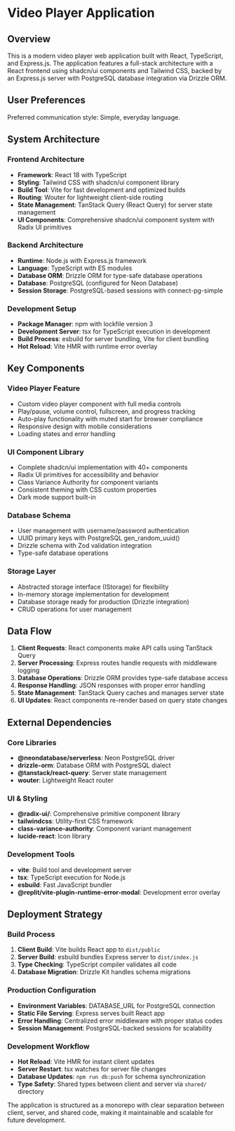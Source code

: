 # Video Player Application

## Overview

This is a modern video player web application built with React, TypeScript, and Express.js. The application features a full-stack architecture with a React frontend using shadcn/ui components and Tailwind CSS, backed by an Express.js server with PostgreSQL database integration via Drizzle ORM.

## User Preferences

Preferred communication style: Simple, everyday language.

## System Architecture

### Frontend Architecture
- **Framework**: React 18 with TypeScript
- **Styling**: Tailwind CSS with shadcn/ui component library
- **Build Tool**: Vite for fast development and optimized builds
- **Routing**: Wouter for lightweight client-side routing
- **State Management**: TanStack Query (React Query) for server state management
- **UI Components**: Comprehensive shadcn/ui component system with Radix UI primitives

### Backend Architecture
- **Runtime**: Node.js with Express.js framework
- **Language**: TypeScript with ES modules
- **Database ORM**: Drizzle ORM for type-safe database operations
- **Database**: PostgreSQL (configured for Neon Database)
- **Session Storage**: PostgreSQL-based sessions with connect-pg-simple

### Development Setup
- **Package Manager**: npm with lockfile version 3
- **Development Server**: tsx for TypeScript execution in development
- **Build Process**: esbuild for server bundling, Vite for client bundling
- **Hot Reload**: Vite HMR with runtime error overlay

## Key Components

### Video Player Feature
- Custom video player component with full media controls
- Play/pause, volume control, fullscreen, and progress tracking
- Auto-play functionality with muted start for browser compliance
- Responsive design with mobile considerations
- Loading states and error handling

### UI Component Library
- Complete shadcn/ui implementation with 40+ components
- Radix UI primitives for accessibility and behavior
- Class Variance Authority for component variants
- Consistent theming with CSS custom properties
- Dark mode support built-in

### Database Schema
- User management with username/password authentication
- UUID primary keys with PostgreSQL gen_random_uuid()
- Drizzle schema with Zod validation integration
- Type-safe database operations

### Storage Layer
- Abstracted storage interface (IStorage) for flexibility
- In-memory storage implementation for development
- Database storage ready for production (Drizzle integration)
- CRUD operations for user management

## Data Flow

1. **Client Requests**: React components make API calls using TanStack Query
2. **Server Processing**: Express routes handle requests with middleware logging
3. **Database Operations**: Drizzle ORM provides type-safe database access
4. **Response Handling**: JSON responses with proper error handling
5. **State Management**: TanStack Query caches and manages server state
6. **UI Updates**: React components re-render based on query state changes

## External Dependencies

### Core Libraries
- **@neondatabase/serverless**: Neon PostgreSQL driver
- **drizzle-orm**: Database ORM with PostgreSQL dialect
- **@tanstack/react-query**: Server state management
- **wouter**: Lightweight React router

### UI & Styling
- **@radix-ui/**: Comprehensive primitive component library
- **tailwindcss**: Utility-first CSS framework
- **class-variance-authority**: Component variant management
- **lucide-react**: Icon library

### Development Tools
- **vite**: Build tool and development server
- **tsx**: TypeScript execution for Node.js
- **esbuild**: Fast JavaScript bundler
- **@replit/vite-plugin-runtime-error-modal**: Development error overlay

## Deployment Strategy

### Build Process
1. **Client Build**: Vite builds React app to `dist/public`
2. **Server Build**: esbuild bundles Express server to `dist/index.js`
3. **Type Checking**: TypeScript compiler validates all code
4. **Database Migration**: Drizzle Kit handles schema migrations

### Production Configuration
- **Environment Variables**: DATABASE_URL for PostgreSQL connection
- **Static File Serving**: Express serves built React app
- **Error Handling**: Centralized error middleware with proper status codes
- **Session Management**: PostgreSQL-backed sessions for scalability

### Development Workflow
- **Hot Reload**: Vite HMR for instant client updates
- **Server Restart**: tsx watches for server file changes
- **Database Updates**: `npm run db:push` for schema synchronization
- **Type Safety**: Shared types between client and server via `shared/` directory

The application is structured as a monorepo with clear separation between client, server, and shared code, making it maintainable and scalable for future development.